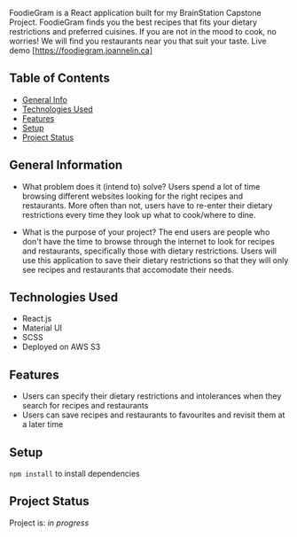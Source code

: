 
FoodieGram is a React application built for my BrainStation Capstone Project. FoodieGram finds you the best recipes that fits your dietary restrictions and preferred cuisines. If you are not in the mood to cook, no worries! We will find you restaurants near you that suit your taste. Live demo [https://foodiegram.joannelin.ca]


## Table of Contents
* [General Info](#general-information)
* [Technologies Used](#technologies-used)
* [Features](#features)
* [Setup](#setup)
* [Project Status](#project-status)


## General Information
- What problem does it (intend to) solve?
Users spend a lot of time browsing different websites looking for the right recipes and restaurants. More often than not, users have to re-enter their dietary restrictions every time they look up what to cook/where to dine.

- What is the purpose of your project?
The end users are people who don't have the time to browse through the internet to look for recipes and restaurants, specifically those with dietary restrictions. Users will use this application to save their dietary restrictions so that they will only see recipes and restaurants that accomodate their needs.



## Technologies Used 
- React.js
- Material UI 
- SCSS 
- Deployed on AWS S3 


## Features
- Users can specify their dietary restrictions and intolerances when they search for recipes and restaurants 
- Users can save recipes and restaurants to favourites and revisit them at a later time


## Setup
 `npm install` to install dependencies  



## Project Status
Project is: _in progress_ 

